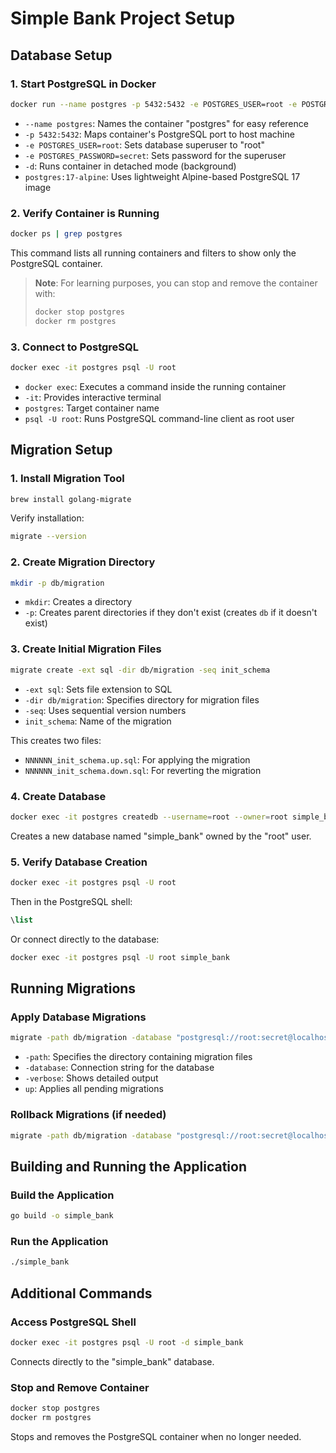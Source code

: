 # Simple Bank Project Setup

## Database Setup

### 1. Start PostgreSQL in Docker
```bash
docker run --name postgres -p 5432:5432 -e POSTGRES_USER=root -e POSTGRES_PASSWORD=secret -d postgres:17-alpine
```
- `--name postgres`: Names the container "postgres" for easy reference
- `-p 5432:5432`: Maps container's PostgreSQL port to host machine
- `-e POSTGRES_USER=root`: Sets database superuser to "root"
- `-e POSTGRES_PASSWORD=secret`: Sets password for the superuser
- `-d`: Runs container in detached mode (background)
- `postgres:17-alpine`: Uses lightweight Alpine-based PostgreSQL 17 image

### 2. Verify Container is Running
```bash
docker ps | grep postgres
```
This command lists all running containers and filters to show only the PostgreSQL container.

> **Note**: For learning purposes, you can stop and remove the container with:
> ```bash
> docker stop postgres
> docker rm postgres
> ```

### 3. Connect to PostgreSQL
```bash
docker exec -it postgres psql -U root
```
- `docker exec`: Executes a command inside the running container
- `-it`: Provides interactive terminal
- `postgres`: Target container name
- `psql -U root`: Runs PostgreSQL command-line client as root user

## Migration Setup

### 1. Install Migration Tool
```bash
brew install golang-migrate
```

Verify installation:
```bash
migrate --version
```

### 2. Create Migration Directory
```bash
mkdir -p db/migration
```
- `mkdir`: Creates a directory
- `-p`: Creates parent directories if they don't exist (creates `db` if it doesn't exist)

### 3. Create Initial Migration Files
```bash
migrate create -ext sql -dir db/migration -seq init_schema
```
- `-ext sql`: Sets file extension to SQL
- `-dir db/migration`: Specifies directory for migration files
- `-seq`: Uses sequential version numbers
- `init_schema`: Name of the migration

This creates two files:
- `NNNNNN_init_schema.up.sql`: For applying the migration
- `NNNNNN_init_schema.down.sql`: For reverting the migration

### 4. Create Database
```bash
docker exec -it postgres createdb --username=root --owner=root simple_bank
```
Creates a new database named "simple_bank" owned by the "root" user.

### 5. Verify Database Creation
```bash
docker exec -it postgres psql -U root
```

Then in the PostgreSQL shell:
```sql
\list
```

Or connect directly to the database:
```bash
docker exec -it postgres psql -U root simple_bank
```

## Running Migrations

### Apply Database Migrations
```bash
migrate -path db/migration -database "postgresql://root:secret@localhost:5432/simple_bank?sslmode=disable" -verbose up
```
- `-path`: Specifies the directory containing migration files
- `-database`: Connection string for the database
- `-verbose`: Shows detailed output
- `up`: Applies all pending migrations

### Rollback Migrations (if needed)
```bash
migrate -path db/migration -database "postgresql://root:secret@localhost:5432/simple_bank?sslmode=disable" -verbose down
```

## Building and Running the Application

### Build the Application
```bash
go build -o simple_bank
```

### Run the Application
```bash
./simple_bank
```

## Additional Commands

### Access PostgreSQL Shell
```bash
docker exec -it postgres psql -U root -d simple_bank
```
Connects directly to the "simple_bank" database.

### Stop and Remove Container
```bash
docker stop postgres
docker rm postgres
```
Stops and removes the PostgreSQL container when no longer needed.